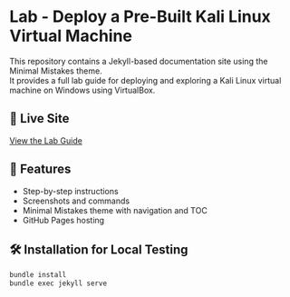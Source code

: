 # Lab - Deploy a Pre-Built Kali Linux Virtual Machine

This repository contains a Jekyll-based documentation site using the Minimal Mistakes theme.  
It provides a full lab guide for deploying and exploring a Kali Linux virtual machine on Windows using VirtualBox.

## 📌 Live Site
[View the Lab Guide](https://YOUR-USERNAME.github.io/Lab-Kali-Linux-VM/)

## 📂 Features
- Step-by-step instructions
- Screenshots and commands
- Minimal Mistakes theme with navigation and TOC
- GitHub Pages hosting

## 🛠 Installation for Local Testing
```bash
bundle install
bundle exec jekyll serve
